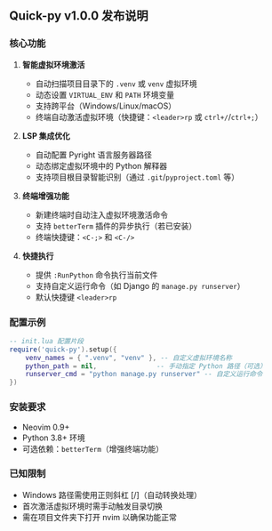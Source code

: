 ## Quick-py v1.0.0 发布说明

### 核心功能
1. **智能虚拟环境激活**
   - 自动扫描项目目录下的 `.venv` 或 `venv` 虚拟环境
   - 动态设置 `VIRTUAL_ENV` 和 `PATH` 环境变量
   - 支持跨平台（Windows/Linux/macOS）
   - 终端自动激活虚拟环境（快捷键：`<leader>rp` 或 `ctrl+/`/`ctrl+;`）

2. **LSP 集成优化**
   - 自动配置 Pyright 语言服务器路径
   - 动态绑定虚拟环境中的 Python 解释器
   - 支持项目根目录智能识别（通过 `.git`/`pyproject.toml` 等）

3. **终端增强功能**
   - 新建终端时自动注入虚拟环境激活命令
   - 支持 `betterTerm` 插件的异步执行（若已安装）
   - 终端快捷键：`<C-;>` 和 `<C-/>`

4. **快捷执行**
   - 提供 `:RunPython` 命令执行当前文件
   - 支持自定义运行命令（如 Django 的 `manage.py runserver`）
   - 默认快捷键 `<leader>rp`

### 配置示例
```lua
-- init.lua 配置片段
require('quick-py').setup({
    venv_names = { ".venv", "venv" }, -- 自定义虚拟环境名称
    python_path = nil,               -- 手动指定 Python 路径（可选）
    runserver_cmd = "python manage.py runserver" -- 自定义运行命令
})
```

### 安装要求
- Neovim 0.9+
- Python 3.8+ 环境
- 可选依赖：`betterTerm`（增强终端功能）

### 已知限制
- Windows 路径需使用正则斜杠 [/]（自动转换处理）
- 首次激活虚拟环境时需手动触发目录切换
- 需在项目文件夹下打开 nvim 以确保功能正常